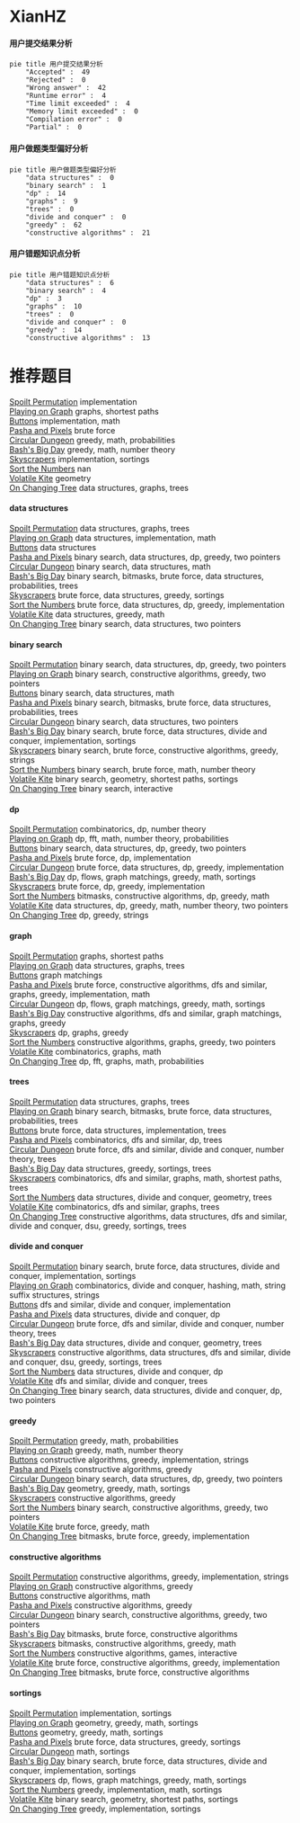 # XianHZ
<!-- tabs:start -->
#### **用户提交结果分析**

```mermaid
pie title 用户提交结果分析
    "Accepted" :  49
    "Rejected" :  0
    "Wrong answer" :  42
    "Runtime error" :  4
    "Time limit exceeded" :  4
    "Memory limit exceeded" :  0
    "Compilation error" :  0
    "Partial" :  0
```
#### **用户做题类型偏好分析**

```mermaid
pie title 用户做题类型偏好分析
    "data structures" :  0
    "binary search" :  1
    "dp" :  14
    "graphs" :  9
    "trees" :  0
    "divide and conquer" :  0
    "greedy" :  62
    "constructive algorithms" :  21
```
#### **用户错题知识点分析**

```mermaid
pie title 用户错题知识点分析
    "data structures" :  6
    "binary search" :  4
    "dp" :  3
    "graphs" :  10
    "trees" :  0
    "divide and conquer" :  0
    "greedy" :  14
    "constructive algorithms" :  13
```
<!-- tabs:end -->
# 推荐题目
[Spoilt Permutation](http://codeforces.com/problemset/problem/56/B)		implementation		  
[Playing on Graph](http://codeforces.com/problemset/problem/542/E)		graphs,
                        shortest paths		  
[Buttons](http://codeforces.com/problemset/problem/268/B)		implementation,
                        math		  
[Pasha and Pixels](http://codeforces.com/problemset/problem/508/A)		brute force		  
[Circular Dungeon](http://codeforces.com/problemset/problem/1380/G)		greedy,
                        math,
                        probabilities		  
[Bash's Big Day](http://codeforces.com/problemset/problem/757/B)		greedy,
                        math,
                        number theory		  
[Skyscrapers](https://codeforces.com/contest/1138/problem/C)		implementation,
                        sortings		  
[Sort the Numbers](https://codeforces.com/contest/1376/problem/A1)		nan		  
[Volatile Kite](https://codeforces.com/contest/800/problem/B)		geometry		  
[On Changing Tree](https://codeforces.com/contest/397/problem/E)		data structures,
                        graphs,
                        trees		  
<!-- tabs:start -->
#### **data structures**
[Spoilt Permutation](https://codeforces.com/contest/397/problem/E)		data structures,
                        graphs,
                        trees		  
[Playing on Graph](http://codeforces.com/problemset/problem/1104/B)		data structures,
                        implementation,
                        math		  
[Buttons](http://codeforces.com/problemset/problem/444/C)		data structures		  
[Pasha and Pixels](http://codeforces.com/problemset/problem/1492/C)		binary search,
                        data structures,
                        dp,
                        greedy,
                        two pointers		  
[Circular Dungeon](http://codeforces.com/problemset/problem/1490/G)		binary search,
                        data structures,
                        math		  
[Bash's Big Day](http://codeforces.com/problemset/problem/1479/D)		binary search,
                        bitmasks,
                        brute force,
                        data structures,
                        probabilities,
                        trees		  
[Skyscrapers](http://codeforces.com/problemset/problem/1497/A)		brute force,
                        data structures,
                        greedy,
                        sortings		  
[Sort the Numbers](http://codeforces.com/problemset/problem/1491/C)		brute force,
                        data structures,
                        dp,
                        greedy,
                        implementation		  
[Volatile Kite](http://codeforces.com/problemset/problem/1492/B)		data structures,
                        greedy,
                        math		  
[On Changing Tree](http://codeforces.com/problemset/problem/1436/E)		binary search,
                        data structures,
                        two pointers		  
#### **binary search**
[Spoilt Permutation](http://codeforces.com/problemset/problem/1492/C)		binary search,
                        data structures,
                        dp,
                        greedy,
                        two pointers		  
[Playing on Graph](http://codeforces.com/problemset/problem/1463/D)		binary search,
                        constructive algorithms,
                        greedy,
                        two pointers		  
[Buttons](http://codeforces.com/problemset/problem/1490/G)		binary search,
                        data structures,
                        math		  
[Pasha and Pixels](http://codeforces.com/problemset/problem/1479/D)		binary search,
                        bitmasks,
                        brute force,
                        data structures,
                        probabilities,
                        trees		  
[Circular Dungeon](http://codeforces.com/problemset/problem/1436/E)		binary search,
                        data structures,
                        two pointers		  
[Bash's Big Day](http://codeforces.com/problemset/problem/1461/D)		binary search,
                        brute force,
                        data structures,
                        divide and conquer,
                        implementation,
                        sortings		  
[Skyscrapers](http://codeforces.com/problemset/problem/1493/C)		binary search,
                        brute force,
                        constructive algorithms,
                        greedy,
                        strings		  
[Sort the Numbers](http://codeforces.com/problemset/problem/1487/D)		binary search,
                        brute force,
                        math,
                        number theory		  
[Volatile Kite](http://codeforces.com/problemset/problem/1486/B)		binary search,
                        geometry,
                        shortest paths,
                        sortings		  
[On Changing Tree](http://codeforces.com/problemset/problem/1486/C1)		binary search,
                        interactive		  
#### **dp**
[Spoilt Permutation](http://codeforces.com/problemset/problem/414/B)		combinatorics,
                        dp,
                        number theory		  
[Playing on Graph](http://codeforces.com/problemset/problem/1479/E)		dp,
                        fft,
                        math,
                        number theory,
                        probabilities		  
[Buttons](http://codeforces.com/problemset/problem/1492/C)		binary search,
                        data structures,
                        dp,
                        greedy,
                        two pointers		  
[Pasha and Pixels](https://codeforces.com/contest/1457/problem/C)		brute force,
                        dp,
                        implementation		  
[Circular Dungeon](http://codeforces.com/problemset/problem/1491/C)		brute force,
                        data structures,
                        dp,
                        greedy,
                        implementation		  
[Bash's Big Day](http://codeforces.com/problemset/problem/1437/C)		dp,
                        flows,
                        graph matchings,
                        greedy,
                        math,
                        sortings		  
[Skyscrapers](http://codeforces.com/problemset/problem/1499/B)		brute force,
                        dp,
                        greedy,
                        implementation		  
[Sort the Numbers](http://codeforces.com/problemset/problem/1491/D)		bitmasks,
                        constructive algorithms,
                        dp,
                        greedy,
                        math		  
[Volatile Kite](http://codeforces.com/problemset/problem/1497/E1)		data structures,
                        dp,
                        greedy,
                        math,
                        number theory,
                        two pointers		  
[On Changing Tree](http://codeforces.com/problemset/problem/1466/C)		dp,
                        greedy,
                        strings		  
#### **graph**
[Spoilt Permutation](http://codeforces.com/problemset/problem/542/E)		graphs,
                        shortest paths		  
[Playing on Graph](https://codeforces.com/contest/397/problem/E)		data structures,
                        graphs,
                        trees		  
[Buttons](http://codeforces.com/problemset/problem/468/D)		graph matchings		  
[Pasha and Pixels](http://codeforces.com/problemset/problem/1487/C)		brute force,
                        constructive algorithms,
                        dfs and similar,
                        graphs,
                        greedy,
                        implementation,
                        math		  
[Circular Dungeon](http://codeforces.com/problemset/problem/1437/C)		dp,
                        flows,
                        graph matchings,
                        greedy,
                        math,
                        sortings		  
[Bash's Big Day](http://codeforces.com/problemset/problem/1470/D)		constructive algorithms,
                        dfs and similar,
                        graph matchings,
                        graphs,
                        greedy		  
[Skyscrapers](http://codeforces.com/problemset/problem/1476/C)		dp,
                        graphs,
                        greedy		  
[Sort the Numbers](http://codeforces.com/problemset/problem/1304/D)		constructive algorithms,
                        graphs,
                        greedy,
                        two pointers		  
[Volatile Kite](http://codeforces.com/problemset/problem/1475/C)		combinatorics,
                        graphs,
                        math		  
[On Changing Tree](http://codeforces.com/problemset/problem/553/E)		dp,
                        fft,
                        graphs,
                        math,
                        probabilities		  
#### **trees**
[Spoilt Permutation](https://codeforces.com/contest/397/problem/E)		data structures,
                        graphs,
                        trees		  
[Playing on Graph](http://codeforces.com/problemset/problem/1479/D)		binary search,
                        bitmasks,
                        brute force,
                        data structures,
                        probabilities,
                        trees		  
[Buttons](http://codeforces.com/problemset/problem/1511/C)		brute force,
                        data structures,
                        implementation,
                        trees		  
[Pasha and Pixels](http://codeforces.com/problemset/problem/1499/F)		combinatorics,
                        dfs and similar,
                        dp,
                        trees		  
[Circular Dungeon](http://codeforces.com/problemset/problem/1491/E)		brute force,
                        dfs and similar,
                        divide and conquer,
                        number theory,
                        trees		  
[Bash's Big Day](http://codeforces.com/problemset/problem/1466/D)		data structures,
                        greedy,
                        sortings,
                        trees		  
[Skyscrapers](http://codeforces.com/problemset/problem/1495/D)		combinatorics,
                        dfs and similar,
                        graphs,
                        math,
                        shortest paths,
                        trees		  
[Sort the Numbers](http://codeforces.com/problemset/problem/1303/G)		data structures,
                        divide and conquer,
                        geometry,
                        trees		  
[Volatile Kite](http://codeforces.com/problemset/problem/1454/E)		combinatorics,
                        dfs and similar,
                        graphs,
                        trees		  
[On Changing Tree](http://codeforces.com/problemset/problem/1494/D)		constructive algorithms,
                        data structures,
                        dfs and similar,
                        divide and conquer,
                        dsu,
                        greedy,
                        sortings,
                        trees		  
#### **divide and conquer**
[Spoilt Permutation](http://codeforces.com/problemset/problem/1461/D)		binary search,
                        brute force,
                        data structures,
                        divide and conquer,
                        implementation,
                        sortings		  
[Playing on Graph](http://codeforces.com/problemset/problem/1466/G)		combinatorics,
                        divide and conquer,
                        hashing,
                        math,
                        string suffix structures,
                        strings		  
[Buttons](http://codeforces.com/problemset/problem/1490/D)		dfs and similar,
                        divide and conquer,
                        implementation		  
[Pasha and Pixels](https://codeforces.com/contest/1483/problem/C)		data structures,
                        divide and conquer,
                        dp		  
[Circular Dungeon](http://codeforces.com/problemset/problem/1491/E)		brute force,
                        dfs and similar,
                        divide and conquer,
                        number theory,
                        trees		  
[Bash's Big Day](http://codeforces.com/problemset/problem/1303/G)		data structures,
                        divide and conquer,
                        geometry,
                        trees		  
[Skyscrapers](http://codeforces.com/problemset/problem/1494/D)		constructive algorithms,
                        data structures,
                        dfs and similar,
                        divide and conquer,
                        dsu,
                        greedy,
                        sortings,
                        trees		  
[Sort the Numbers](http://codeforces.com/problemset/problem/1482/E)		data structures,
                        divide and conquer,
                        dp		  
[Volatile Kite](http://codeforces.com/problemset/problem/566/C)		dfs and similar,
                        divide and conquer,
                        trees		  
[On Changing Tree](http://codeforces.com/problemset/problem/1428/F)		binary search,
                        data structures,
                        divide and conquer,
                        dp,
                        two pointers		  
#### **greedy**
[Spoilt Permutation](http://codeforces.com/problemset/problem/1380/G)		greedy,
                        math,
                        probabilities		  
[Playing on Graph](http://codeforces.com/problemset/problem/757/B)		greedy,
                        math,
                        number theory		  
[Buttons](http://codeforces.com/problemset/problem/1268/A)		constructive algorithms,
                        greedy,
                        implementation,
                        strings		  
[Pasha and Pixels](http://codeforces.com/problemset/problem/1265/A)		constructive algorithms,
                        greedy		  
[Circular Dungeon](http://codeforces.com/problemset/problem/1492/C)		binary search,
                        data structures,
                        dp,
                        greedy,
                        two pointers		  
[Bash's Big Day](https://codeforces.com/contest/1496/problem/C)		geometry,
                        greedy,
                        math,
                        sortings		  
[Skyscrapers](http://codeforces.com/problemset/problem/1493/A)		constructive algorithms,
                        greedy		  
[Sort the Numbers](http://codeforces.com/problemset/problem/1463/D)		binary search,
                        constructive algorithms,
                        greedy,
                        two pointers		  
[Volatile Kite](http://codeforces.com/problemset/problem/1462/C)		brute force,
                        greedy,
                        math		  
[On Changing Tree](http://codeforces.com/problemset/problem/1494/B)		bitmasks,
                        brute force,
                        greedy,
                        implementation		  
#### **constructive algorithms**
[Spoilt Permutation](http://codeforces.com/problemset/problem/1268/A)		constructive algorithms,
                        greedy,
                        implementation,
                        strings		  
[Playing on Graph](http://codeforces.com/problemset/problem/1265/A)		constructive algorithms,
                        greedy		  
[Buttons](http://codeforces.com/problemset/problem/1450/C2)		constructive algorithms,
                        math		  
[Pasha and Pixels](http://codeforces.com/problemset/problem/1493/A)		constructive algorithms,
                        greedy		  
[Circular Dungeon](http://codeforces.com/problemset/problem/1463/D)		binary search,
                        constructive algorithms,
                        greedy,
                        two pointers		  
[Bash's Big Day](https://codeforces.com/contest/1456/problem/B)		bitmasks,
                        brute force,
                        constructive algorithms		  
[Skyscrapers](http://codeforces.com/problemset/problem/1492/D)		bitmasks,
                        constructive algorithms,
                        greedy,
                        math		  
[Sort the Numbers](https://codeforces.com/contest/1504/problem/D)		constructive algorithms,
                        games,
                        interactive		  
[Volatile Kite](https://codeforces.com/contest/1483/problem/A)		brute force,
                        constructive algorithms,
                        greedy,
                        implementation		  
[On Changing Tree](https://codeforces.com/contest/1457/problem/D)		bitmasks,
                        brute force,
                        constructive algorithms		  
#### **sortings**
[Spoilt Permutation](https://codeforces.com/contest/1138/problem/C)		implementation,
                        sortings		  
[Playing on Graph](https://codeforces.com/contest/1496/problem/C)		geometry,
                        greedy,
                        math,
                        sortings		  
[Buttons](http://codeforces.com/problemset/problem/1495/A)		geometry,
                        greedy,
                        math,
                        sortings		  
[Pasha and Pixels](http://codeforces.com/problemset/problem/1497/A)		brute force,
                        data structures,
                        greedy,
                        sortings		  
[Circular Dungeon](http://codeforces.com/problemset/problem/1427/A)		math,
                        sortings		  
[Bash's Big Day](http://codeforces.com/problemset/problem/1461/D)		binary search,
                        brute force,
                        data structures,
                        divide and conquer,
                        implementation,
                        sortings		  
[Skyscrapers](http://codeforces.com/problemset/problem/1437/C)		dp,
                        flows,
                        graph matchings,
                        greedy,
                        math,
                        sortings		  
[Sort the Numbers](http://codeforces.com/problemset/problem/1473/A)		greedy,
                        implementation,
                        math,
                        sortings		  
[Volatile Kite](http://codeforces.com/problemset/problem/1486/B)		binary search,
                        geometry,
                        shortest paths,
                        sortings		  
[On Changing Tree](http://codeforces.com/problemset/problem/1480/B)		greedy,
                        implementation,
                        sortings		  
<!-- tabs:end -->
